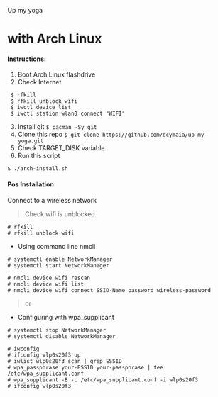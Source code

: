 Up my yoga 
# with Arch Linux

#### Instructions:

   1. Boot Arch Linux flashdrive
   2. Check Internet 
   ```
    $ rfkill
    $ rfkill unblock wifi
    $ iwctl device list
    $ iwctl station wlan0 connect "WIFI"
   ```
   3. Install git ```$ pacman -Sy git``` 
   4. Clone this repo ```$ git clone https://github.com/dcymaia/up-my-yoga.git```
   5. Check TARGET_DISK variable
   6. Run this script
   
```
$ ./arch-install.sh
```

#### Pos Installation

Connect to a wireless network

> Check wifi is unblocked

```
# rfkill
# rfkill unblock wifi
```

* Using command line nmcli
```
# systemctl enable NetworkManager
# systemctl start NetworkManager

# nmcli device wifi rescan
# nmcli device wifi list
# nmcli device wifi connect SSID-Name password wireless-password
```

> or

* Configuring with wpa_supplicant
```
# systemctl stop NetworkManager
# systemctl disable NetworkManager

# iwconfig
# ifconfig wlp0s20f3 up
# iwlist wlp0s20f3 scan | grep ESSID
# wpa_passphrase your-ESSID your-passphrase | tee /etc/wpa_supplicant.conf
# wpa_supplicant -B -c /etc/wpa_supplicant.conf -i wlp0s20f3
# ifconfig wlp0s20f3
```
